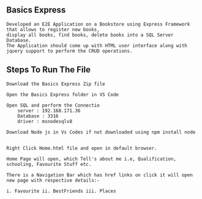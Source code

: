 ## Basics Express
    
    Developed an E2E Application on a Bookstore using Express Framework that allows to register new books, 
    display all books, find books, delete books into a SQL Server Database. 
    The Application should come up with HTML user interface along with jquery support to perform the CRUD operations.

## Steps To Run The File

    Download the Basics Express Zip file

    Open the Basics Express folder in VS Code

    Open SQL and perform the Connectio
        server : 192.168.171.36
        Database : 3316
        driver : msnodesqlv8
    
    Download Node js in Vs Codes if not downloaded using npm install node
    
    
    Right Click Home.html file and open in default browser.

    Home Page will open, which Tell's about me i.e, Qualification, schooling, Favourite Stuff etc.

    There is a Navigation Bar which has href links on click it will open new page with respective details:-

    i. Favourite ii. BestFriends iii. Places
